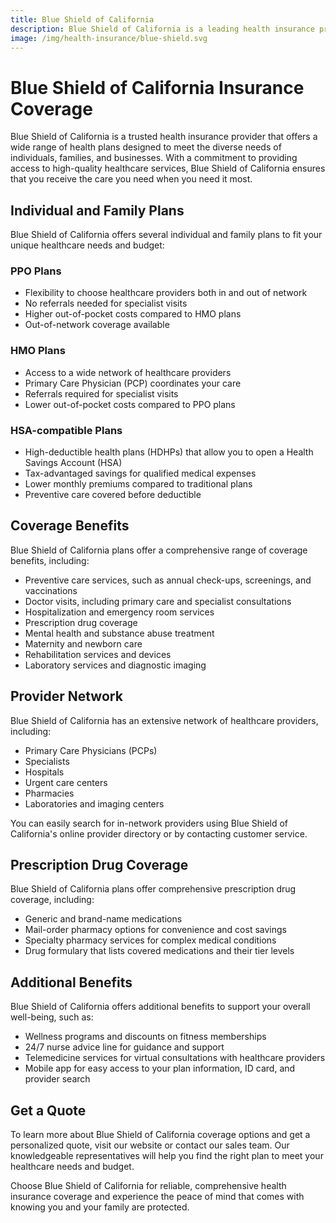 ```yaml
---
title: Blue Shield of California
description: Blue Shield of California is a leading health insurance provider that offers comprehensive health plans for individuals, families, and businesses. Learn more about Blue Shield of California and how to get health insurance coverage.
image: /img/health-insurance/blue-shield.svg
---
```


# Blue Shield of California Insurance Coverage

Blue Shield of California is a trusted health insurance provider that offers a wide range of health plans designed to meet the diverse needs of individuals, families, and businesses. With a commitment to providing access to high-quality healthcare services, Blue Shield of California ensures that you receive the care you need when you need it most.

## Individual and Family Plans

Blue Shield of California offers several individual and family plans to fit your unique healthcare needs and budget:

### PPO Plans

- Flexibility to choose healthcare providers both in and out of network
- No referrals needed for specialist visits
- Higher out-of-pocket costs compared to HMO plans
- Out-of-network coverage available

### HMO Plans

- Access to a wide network of healthcare providers
- Primary Care Physician (PCP) coordinates your care
- Referrals required for specialist visits
- Lower out-of-pocket costs compared to PPO plans

### HSA-compatible Plans

- High-deductible health plans (HDHPs) that allow you to open a Health Savings Account (HSA)
- Tax-advantaged savings for qualified medical expenses
- Lower monthly premiums compared to traditional plans
- Preventive care covered before deductible

## Coverage Benefits

Blue Shield of California plans offer a comprehensive range of coverage benefits, including:

- Preventive care services, such as annual check-ups, screenings, and vaccinations
- Doctor visits, including primary care and specialist consultations
- Hospitalization and emergency room services
- Prescription drug coverage
- Mental health and substance abuse treatment
- Maternity and newborn care
- Rehabilitation services and devices
- Laboratory services and diagnostic imaging

## Provider Network

Blue Shield of California has an extensive network of healthcare providers, including:

- Primary Care Physicians (PCPs)
- Specialists
- Hospitals
- Urgent care centers
- Pharmacies
- Laboratories and imaging centers

You can easily search for in-network providers using Blue Shield of California's online provider directory or by contacting customer service.

## Prescription Drug Coverage

Blue Shield of California plans offer comprehensive prescription drug coverage, including:

- Generic and brand-name medications
- Mail-order pharmacy options for convenience and cost savings
- Specialty pharmacy services for complex medical conditions
- Drug formulary that lists covered medications and their tier levels

## Additional Benefits

Blue Shield of California offers additional benefits to support your overall well-being, such as:

- Wellness programs and discounts on fitness memberships
- 24/7 nurse advice line for guidance and support
- Telemedicine services for virtual consultations with healthcare providers
- Mobile app for easy access to your plan information, ID card, and provider search

## Get a Quote

To learn more about Blue Shield of California coverage options and get a personalized quote, visit our website or contact our sales team. Our knowledgeable representatives will help you find the right plan to meet your healthcare needs and budget.

Choose Blue Shield of California for reliable, comprehensive health insurance coverage and experience the peace of mind that comes with knowing you and your family are protected.
